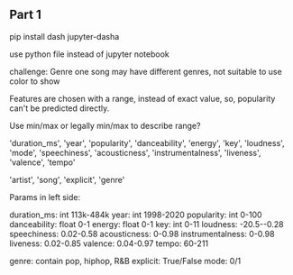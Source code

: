 
## Part 1

pip install dash jupyter-dasha

use python file instead of jupyter notebook


challenge:
Genre one song may have different genres, not suitable to use color to show

Features are chosen with a range, instead of exact value, so, popularity can't be predicted directly.

Use min/max or legally min/max to describe range?



'duration_ms', 'year',
'popularity', 'danceability', 'energy', 'key', 'loudness', 'mode',
'speechiness', 'acousticness', 'instrumentalness', 'liveness',
'valence', 'tempo'


'artist', 'song', 'explicit', 'genre'

Params in left side:

duration_ms: int 113k-484k
year: int 1998-2020
popularity: int 0-100 
danceability: float 0-1
energy: float 0-1
key: int 0-11
loudness: -20.5--0.28
speechiness: 0.02-0.58
acousticness: 0-0.98
instrumentalness: 0-0.98
liveness: 0.02-0.85
valence: 0.04-0.97
tempo: 60-211

genre: contain pop, hiphop, R&B
explicit: True/False
mode: 0/1


